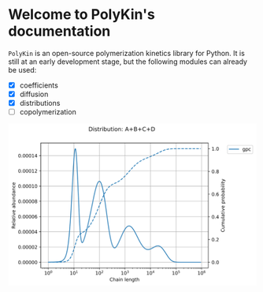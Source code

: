 # Welcome to PolyKin's documentation

`PolyKin` is an open-source polymerization kinetics library for Python. It is still at an early
development stage, but the following modules can already be used:

- [x] coefficients  
- [x] diffusion
- [x] distributions
- [ ] copolymerization
 
<p align="center">
  <img src="blend.svg" width=600 alt="MWD of a polymer blend">
</p>